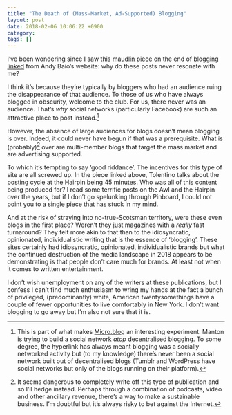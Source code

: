 ```yaml
---
title: "The Death of (Mass-Market, Ad-Supported) Blogging"
layout: post
date: 2018-02-06 10:06:22 +0900
category:
tags: []
---
```


I’ve been wondering since I saw this [maudlin piece][nyp] on the end of blogging [linked][abl] from Andy Baio’s website: why do these posts never resonate with me?

[nyp]: https://www.newyorker.com/culture/cultural-comment/the-end-of-the-awl-and-the-vanishing-of-freedom-and-fun-from-the-internet

[abl]: https://waxy.org/2018/01/jia-tolentino-on-the-end-of-the-awl/

I think it’s because they’re typically by bloggers who had an audience ruing the disappearance of that audience. To those of us who have always blogged in obscurity, welcome to the club. For us, there never was an audience. That’s _why_ social networks (particularly Facebook) are such an attractive place to post instead.[^1]

However, the absence of large audiences for blogs doesn’t mean blogging is over. Indeed, it could never have begun if that was a prerequisite. What is (probably)[^2] over are multi-member blogs that target the mass market and are advertising supported.

To which it’s tempting to say ‘good riddance’. The incentives for this type of site are all screwed up. In the piece linked above, Tolentino talks about the posting cycle at the Hairpin being 45 minutes. Who was all of this content being produced for? I read some terrific posts on the Awl and the Hairpin over the years, but if I don’t go spelunking through Pinboard, I could not point you to a single piece that has stuck in my mind.

And at the risk of straying into no-true-Scotsman territory, were these even blogs in the first place? Weren’t they just magazines with a _really_ fast turnaround? They felt more akin to that than to the idiosyncratic, opinionated, individualistic writing that is the essence of ‘blogging’. These sites certainly had idiosyncratic, opinionated, individualistic brands but what the continued destruction of the media landscape in 2018 appears to be demonstrating is that people don’t care much for brands. At least not when it comes to written entertainment.

I don’t wish unemployment on any of the writers at these publications, but I confess I can’t find much enthusiasm to wring my hands at the fact a bunch of privileged, (predominantly) white, American twentysomethings have a couple of fewer opportunities to live comfortably in New York. I don’t want blogging to go away but I’m also not sure that it is.

[^1]: This is part of what makes [Micro.blog][mb] an interesting experiment. Manton is trying to build a social network _atop_ decentralised blogging. To some degree, the hyperlink has always meant blogging was a socially networked activity but (to my knowledge) there’s never been a social network built out of decentralised blogs (Tumblr and WordPress have social networks but only of the blogs running on their platform).

[mb]: https://micro.blog

[^2]: It seems dangerous to completely write off this type of publication and so I’ll hedge instead. Perhaps through a combination of podcasts, video and other ancillary revenue, there’s a way to make a sustainable business. I’m doubtful but it’s always risky to bet against the Internet.

